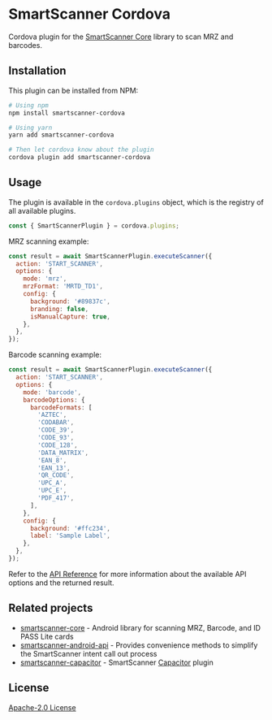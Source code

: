# SmartScanner Cordova

Cordova plugin for the [SmartScanner Core](https://github.com/idpass/smartscanner-core) library to scan MRZ and barcodes.

## Installation

This plugin can be installed from NPM:

```bash
# Using npm
npm install smartscanner-cordova

# Using yarn
yarn add smartscanner-cordova

# Then let cordova know about the plugin
cordova plugin add smartscanner-cordova
```

## Usage

The plugin is available in the `cordova.plugins` object, which is the registry of all available plugins.

```js
const { SmartScannerPlugin } = cordova.plugins;
```

MRZ scanning example:

```js
const result = await SmartScannerPlugin.executeScanner({
  action: 'START_SCANNER',
  options: {
    mode: 'mrz',
    mrzFormat: 'MRTD_TD1',
    config: {
      background: '#89837c',
      branding: false,
      isManualCapture: true,
    },
  },
});
```

Barcode scanning example:

```js
const result = await SmartScannerPlugin.executeScanner({
  action: 'START_SCANNER',
  options: {
    mode: 'barcode',
    barcodeOptions: {
      barcodeFormats: [
        'AZTEC',
        'CODABAR',
        'CODE_39',
        'CODE_93',
        'CODE_128',
        'DATA_MATRIX',
        'EAN_8',
        'EAN_13',
        'QR_CODE',
        'UPC_A',
        'UPC_E',
        'PDF_417',
      ],
    },
    config: {
      background: '#ffc234',
      label: 'Sample Label',
    },
  },
});
```

Refer to the [API Reference](https://github.com/newlogic/smartscanner-cordova/wiki/API-Reference) for more information about the available API options and the returned result.

## Related projects

- [smartscanner-core](https://github.com/idpass/smartscanner-core) - Android library for scanning MRZ, Barcode, and ID PASS Lite cards
- [smartscanner-android-api](https://github.com/idpass/smartscanner-android-api) - Provides convenience methods to simplify the SmartScanner intent call out process
- [smartscanner-capacitor](https://github.com/idpass/smartscanner-capacitor) - SmartScanner [Capacitor](https://capacitorjs.com/) plugin

## License

[Apache-2.0 License](LICENSE)

